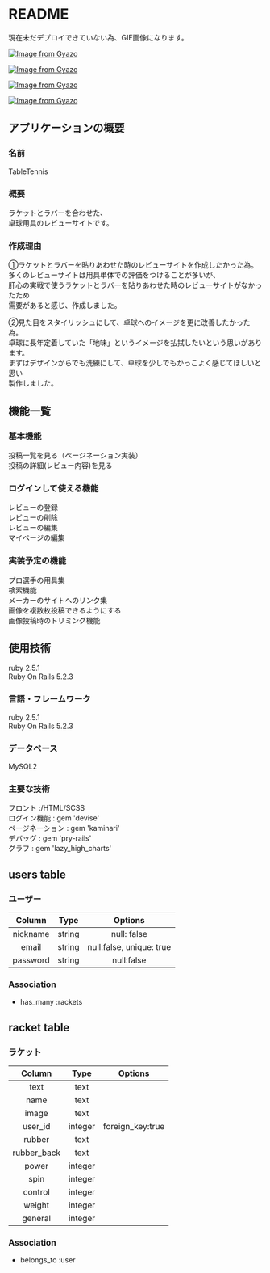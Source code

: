 # README

現在未だデプロイできていない為、GIF画像になります。

[![Image from Gyazo](https://i.gyazo.com/9b74afea35a88e462795401eeccd1447.gif)](https://gyazo.com/9b74afea35a88e462795401eeccd1447)

[![Image from Gyazo](https://i.gyazo.com/08506e830d17c47b339884f353a06f59.gif)](https://gyazo.com/08506e830d17c47b339884f353a06f59)

[![Image from Gyazo](https://i.gyazo.com/2c09e4855e666dba4c0c5efbe01a2438.gif)](https://gyazo.com/2c09e4855e666dba4c0c5efbe01a2438)

[![Image from Gyazo](https://i.gyazo.com/159c9858f04fec638c0fbe898737c289.gif)](https://gyazo.com/159c9858f04fec638c0fbe898737c289)

## アプリケーションの概要

### 名前
TableTennis

### 概要
ラケットとラバーを合わせた、<br>
卓球用具のレビューサイトです。

### 作成理由
①ラケットとラバーを貼りあわせた時のレビューサイトを作成したかった為。<br>
    多くのレビューサイトは用具単体での評価をつけることが多いが、<br>
    肝心の実戦で使うラケットとラバーを貼りあわせた時のレビューサイトがなかったため<br>
    需要があると感じ、作成しました。

②見た目をスタイリッシュにして、卓球へのイメージを更に改善したかった為。<br>
    卓球に長年定着していた「地味」というイメージを払拭したいという思いがあります。<br>
    まずはデザインからでも洗練にして、卓球を少しでもかっこよく感じてほしいと思い<br>
    製作しました。<br>




## 機能一覧

### 基本機能
投稿一覧を見る（ページネーション実装）<br>
投稿の詳細(レビュー内容)を見る

### ログインして使える機能
レビューの登録<br>
レビューの削除<br>
レビューの編集<br>
マイページの編集<br>

### 実装予定の機能

プロ選手の用具集<br>
検索機能<br>
メーカーのサイトへのリンク集<br>
画像を複数枚投稿できるようにする<br>
画像投稿時のトリミング機能<br>


## 使用技術
ruby 2.5.1<br>
Ruby On Rails 5.2.3<br>

### 言語・フレームワーク
ruby 2.5.1<br>
Ruby On Rails 5.2.3<br>

### データベース
MySQL2<br>

### 主要な技術
フロント :/HTML/SCSS<br>
ログイン機能 : gem 'devise'<br>
ページネーション : gem 'kaminari'<br>
デバッグ : gem 'pry-rails'<br>
グラフ : gem 'lazy_high_charts' <br>














## users table

### ユーザー

|     Column     |  Type  |         Options          |
| :------------: | :----: | :----------------------: |
|    nickname    | string |       null: false        |
|     email      | string | null:false, unique: true |
|    password    | string |        null:false        |

### Association

- has_many :rackets

## racket table

### ラケット

|    Column    |    Type    |     Options      |
|   :-----:    | :--------: | :--------------: |
|     text     |    text    |                  |
|     name     |    text    |                  |
|    image     |    text    |                  |
|    user_id   |   integer  | foreign_key:true |
|    rubber    |    text    |                  |
| rubber_back  |    text    |                  |
|    power     |   integer  |                  |
|     spin     |   integer  |                  |
|   control    |   integer  |                  |
|    weight    |   integer  |                  |
|   general    |   integer  |                  |

### Association

- belongs_to :user


